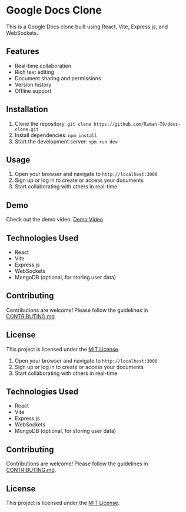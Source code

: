 # Google Docs Clone

This is a Google Docs clone built using React, Vite, Express.js, and WebSockets.

## Features

- Real-time collaboration
- Rich text editing
- Document sharing and permissions
- Version history
- Offline support

## Installation

1. Clone the repository: `git clone https://github.com/Raman-79/docs-clone.git`
2. Install dependencies: `npm install`
3. Start the development server: `npm run dev`

## Usage
1. Open your browser and navigate to `http://localhost:3000`
2. Sign up or log in to create or access your documents
3. Start collaborating with others in real-time

## Demo

Check out the demo video: [Demo Video](./Demo-video.mp4)

## Technologies Used

- React
- Vite
- Express.js
- WebSockets
- MongoDB (optional, for storing user data)

## Contributing

Contributions are welcome! Please follow the guidelines in [CONTRIBUTING.md](./CONTRIBUTING.md).

## License

This project is licensed under the [MIT License](./LICENSE).

1. Open your browser and navigate to `http://localhost:3000`
2. Sign up or log in to create or access your documents
3. Start collaborating with others in real-time

## Technologies Used

- React
- Vite
- Express.js
- WebSockets
- MongoDB (optional, for storing user data)

## Contributing

Contributions are welcome! Please follow the guidelines in [CONTRIBUTING.md](./CONTRIBUTING.md).

## License

This project is licensed under the [MIT License](./LICENSE).
